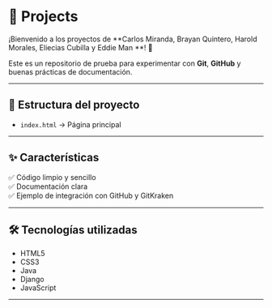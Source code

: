 # 🚀 Projects

¡Bienvenido a los proyectos de **Carlos Miranda, Brayan Quintero, Harold Morales, Eliecias Cubilla y Eddie Man **! 🎉  

Este es un repositorio de prueba para experimentar con **Git**, **GitHub** y buenas prácticas de documentación.  

---

## 📂 Estructura del proyecto
- `index.html` → Página principal


---

## ✨ Características
✅ Código limpio y sencillo  
✅ Documentación clara  
✅ Ejemplo de integración con GitHub y GitKraken  

---

## 🛠️ Tecnologías utilizadas
- HTML5  
- CSS3
- Java  
- Django
- JavaScript  

---


